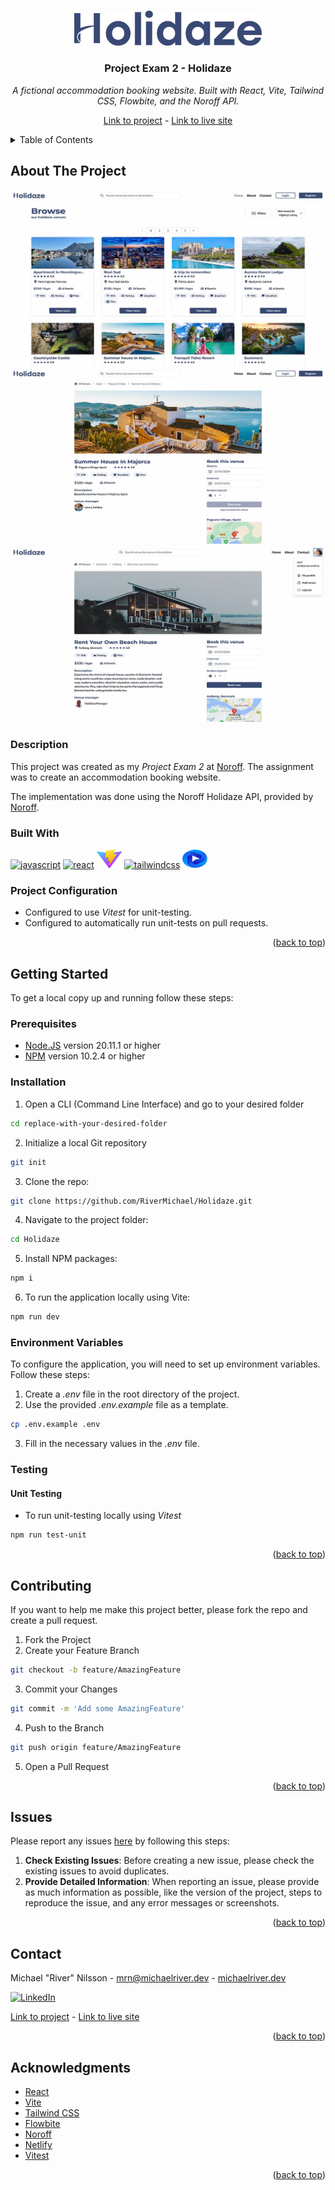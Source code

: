 <a id="readme-top"></a>

<!-- PROJECT LOGO -->
<br />
<div align="center">
  <a href="https://"> 
    <img src="/src/assets//holidaze_logo.png" alt="Logo" width="300" height="">
  </a>

<h3>Project Exam 2 - Holidaze</h3>
<p><i>A fictional accommodation booking website. Built with React, Vite, Tailwind CSS, Flowbite, and the Noroff API.</i></p>

[Link to project][github-repo] - [Link to live site][live-site]

</div>

<!-- TABLE OF CONTENTS -->
<details>
  <summary>Table of Contents</summary>
  <ol>
    <li>
      <a href="#about-the-project">About The Project</a>
      <ul>
        <li><a href="#description">Description</a>
        <li><a href="#built-with">Built With</a></li>
        <li><a href="#project-configuration">Project Configuration</a></li>
      </ul>
    </li>
    <li>
      <a href="#getting-started">Getting Started</a>
      <ul>
        <li><a href="#prerequisites">Prerequisites</a></li>
        <li><a href="#installation">Installation</a></li>
        <li><a href="#environment-variables">Environment Variables</a></li>
        <li><a href="#testing">Testing</a>
          <ul>
            <li><a href="#unit-testing">Unit Testing</a></li>
          </ul>
        </li>
      </ul>
    </li>
    <li><a href="#contributing">Contributing</a></li>
    <li><a href="#issues">Issues</a></li>
    <li><a href="#contact">Contact</a></li>
    <li><a href="#acknowledgments">Acknowledgments</a></li>
  </ol>
</details>

<!-- ABOUT THE PROJECT -->

## About The Project

[![Holidaze screenshot1][product-screenshot1]][live-site]
[![Holidaze screenshot2][product-screenshot2]][live-site]
[![Holidaze screenshot3][product-screenshot3]][live-site]

### Description

This project was created as my _Project Exam 2_ at [Noroff][noroff-url]. The assignment was to create an accommodation booking website.

The implementation was done using the Noroff Holidaze API, provided by [Noroff][noroff-url].

### Built With

<div style="display: inline-block; text-align: center; ">
</a>
<a href="https://developer.mozilla.org/en-US/docs/Web/JavaScript" target="_blank"><img src="https://raw.githubusercontent.com/rahuldkjain/github-profile-readme-generator/master/src/images/icons/ProgrammingLanguages/javascript.svg" alt="javascript" height="30" width="40"></a>
<a href="https://react.dev/" target="_blank"><img src="https://raw.githubusercontent.com/rahuldkjain/github-profile-readme-generator/master/src/images/icons/FrontendDevelopment/reactjs.svg" alt="react" height="30" width="40"></a>
<a href="https://vitejs.dev/" target="_blank"><img src="/public/vite.svg" alt="vite" height="30" width="40"></a>
<a href="https://tailwindcss.com/" target="_blank"><img src="https://raw.githubusercontent.com/rahuldkjain/github-profile-readme-generator/master/src/images/icons/FrontendDevelopment/tailwind.svg" alt="tailwindcss" height="30" width="40"></a>
<a href="https://flowbite.com/" target="_blank"><img src="/public/flowbite_logo.svg" alt="flowbite" height="30" width="40"></img></a>

</div>

### Project Configuration

- Configured to use _Vitest_ for unit-testing.
- Configured to automatically run unit-tests on pull requests.

<p align="right">(<a href="#readme-top">back to top</a>)</p>

<!-- GETTING STARTED -->

## Getting Started

To get a local copy up and running follow these steps:

<!-- PREREQUISITES -->

### Prerequisites

- [Node.JS](https://nodejs.org/) version 20.11.1 or higher
- [NPM](https://www.npmjs.com/) version 10.2.4 or higher

<!-- INSTALLATION -->

### Installation

1. Open a CLI (Command Line Interface) and go to your desired folder

```sh
cd replace-with-your-desired-folder
```

2. Initialize a local Git repository

```sh
git init
```

3. Clone the repo:

```sh
git clone https://github.com/RiverMichael/Holidaze.git
```

4. Navigate to the project folder:

```sh
cd Holidaze
```

5. Install NPM packages:

```sh
npm i
```

6. To run the application locally using Vite:

```sh
npm run dev
```

<!-- ENVIRONMENT VARIABLES -->

### Environment Variables

To configure the application, you will need to set up environment variables. Follow these steps:

1. Create a _.env_ file in the root directory of the project.
2. Use the provided _.env.example_ file as a template.

```sh
cp .env.example .env
```

3. Fill in the necessary values in the _.env_ file.

<!-- TESTING -->

### Testing

#### Unit Testing

- To run unit-testing locally using _Vitest_

```sh
npm run test-unit
```

<p align="right">(<a href="#readme-top">back to top</a>)</p>

<!-- CONTRIBUTING -->

## Contributing

If you want to help me make this project better, please fork the repo and create a pull request.

1. Fork the Project
2. Create your Feature Branch

```sh
git checkout -b feature/AmazingFeature
```

3. Commit your Changes

```sh
git commit -m 'Add some AmazingFeature'
```

4. Push to the Branch

```sh
git push origin feature/AmazingFeature
```

5. Open a Pull Request

<p align="right">(<a href="#readme-top">back to top</a>)</p>

<!-- ISSUES -->

## Issues

Please report any issues [here][github-issues] by following this steps:

1. **Check Existing Issues**: Before creating a new issue, please check the existing issues to avoid duplicates.
2. **Provide Detailed Information**: When reporting an issue, please provide as much information as possible, like the version of the project, steps to reproduce the issue, and any error messages or screenshots.

<p align="right">(<a href="#readme-top">back to top</a>)</p>

<!-- CONTACT -->

## Contact

Michael "River" Nilsson - [mrn@michaelriver.dev][mrn-mail] - [michaelriver.dev][mrn-url]

[![LinkedIn][linkedin-shield]][linkedin-url]

[Link to project][github-repo] - [Link to live site][live-site]

<p align="right">(<a href="#readme-top">back to top</a>)</p>

<!-- AACKNOWLEDGMENTS -->

## Acknowledgments

- [React](https://react.dev/)
- [Vite](https://vitejs.dev/)
- [Tailwind CSS](https://tailwindcss.com/)
- [Flowbite](https://flowbite.com/)
- [Noroff](https://www.noroff.no)
- [Netlify](https://app.netlify.com)
- [Vitest](https://vitest.dev/)

<p align="right">(<a href="#readme-top">back to top</a>)</p>

<!-- MARKDOWN LINKS & IMAGES -->

[github-repo]: https://github.com/RiverMichael/Holidaze.git
[github-issues]: https://github.com/RiverMichael/Holidaze/issues
[live-site]: https://holidaze.michaelriver.dev/
[product-screenshot1]: /public/screenshot1.jpg
[product-screenshot2]: /public/screenshot2.jpg
[product-screenshot3]: /public/screenshot3.jpg
[linkedin-shield]: https://img.shields.io/badge/-LinkedIn-black.svg?style=for-the-badge&logo=linkedin&colorB=555
[linkedin-url]: https://www.linkedin.com/in/michaelrivernilsson
[mrn-url]: https://www.michaelriver.dev
[mrn-mail]: mailto:mrn@michaelriver.dev
[noroff-url]: https://www.noroff.no

